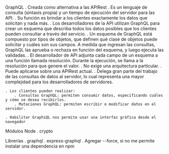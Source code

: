 
GraphQL
    . Creada como alternativa a las APIRest
    . Es un lenguaje de consulta (sintaxis propia) y un tiempo de ejecución del servidor para las API. 
    . Su función es brindar a los clientes exactamente los datos que solicitan y nada más.
    . Los desarrolladores de la API utilizan GraphQL para crear un esquema que describa todos los datos posibles que los clientes pueden consultar a través del servicio.
    . Un esquema de GraphQL está compuesto por tipos de objetos, que definen qué clase de objetos puede solicitar y cuáles son sus campos. A medida que ingresan las consultas, GraphQL las aprueba o rechaza en función del esquema, y luego ejecuta las validadas.
    . El desarrollador de API adjunta cada campo de un esquema a una función llamada resolución. Durante la ejecución, se llama a la resolución para que genere el valor.
    . No exige una arquitectura particular.
    . Puede aplicarse sobre una APIRest actual.
    . Delega gran parte del trabajo de las consultas de datos al servidor, lo cual representa una mayor complejidad para los desarrolladores de servidores.

    . Los clientes pueden realizar:
        . Consultas GraphQL: permiten consumir datos, especificando cuáles y cómo se desea recibirlos.
        . Mutaciones GraphQL: permiten escribir o modificar datos en el servidor.

    . Habilitar GraphiQL nos permite usar una interfaz gráfica desde el navegador


Módulos Node
    . crypto

Librerías
    . graphql
    . express-graphql
    . Agregar --force, si no me permite instalar una dependencia en npm